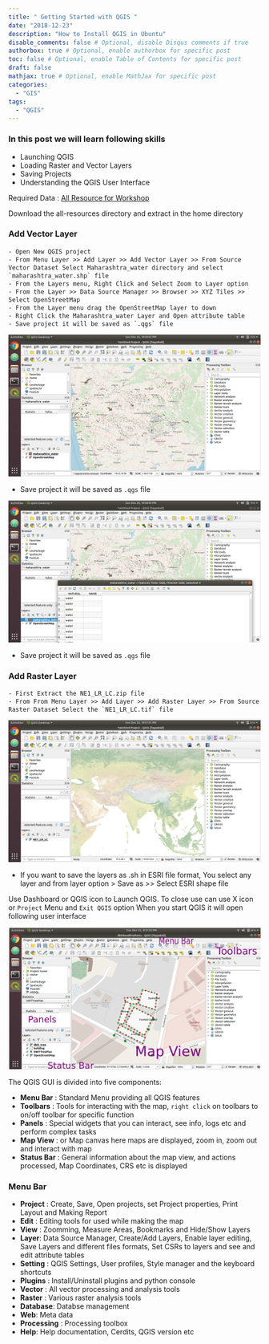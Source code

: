 ```yaml
---
title: " Getting Started with QGIS "
date: "2018-12-23"
description: "How to Install QGIS in Ubuntu"
disable_comments: false # Optional, disable Disqus comments if true
authorbox: true # Optional, enable authorbox for specific post
toc: false # Optional, enable Table of Contents for specific post
draft: false
mathjax: true # Optional, enable MathJax for specific post
categories:
  - "GIS"
tags:
  - "QGIS"
---
```


### In this post we will learn following skills

+ Launching QGIS
+ Loading Raster and Vector Layers
+ Saving Projects
+ Understanding the QGIS User Interface

Required Data : [ All Resource for Workshop ](all-resources.zip)

Download the all-resources directory and extract in the home directory

### Add Vector Layer
    - Open New QGIS project
    - From Menu Layer >> Add Layer >> Add Vector Layer >> From Source Vector Dataset Select Maharashtra_water directory and select `maharashtra_water.shp` file
    - From the Layers menu, Right Click and Select Zoom to Layer option
    - From the Layer >> Data Source Manager >> Browser >> XYZ Tiles >> Select OpenStreetMap
    - From the Layer menu drag the OpenStreetMap layer to down
    - Right Click the Maharashtra_water Layer and Open attribute table
    - Save project it will be saved as `.qgs` file


![ Maharashtra Water ](maharashtra_water.png)

 + Save project it will be saved as `.qgs` file

![ Maharashtra Water Attribute Table ](maharashtra_water_attr.png)

 + Save project it will be saved as `.qgs` file

### Add Raster Layer
    - First Extract the NE1_LR_LC.zip file 
    - From From Menu Layer >> Add Layer >> Add Raster Layer >> From Source Raster Dataset Select the `NE1_LR_LC.tif` file

![ Naturla Earth Land Cover Data ](naturalEarthData.png)

+ If you want to save the layers as .sh in ESRI file format, You select any layer and from layer option > Save as >> Select ESRI shape file

Use Dashboard or QGIS icon to Launch QGIS. To close use can use X icon or `Project` Menu and `Exit QGIS` option When you start QGIS it will open following user interface

![ QGIS User Interface ](userInterface.png)

The QGIS GUI is divided into five components:

  + **Menu Bar** : Standard Menu providing all QGIS features
  + **Toolbars** : Tools for interacting with the map, `right click` on toolbars to on/off toolbar for specific function
  + **Panels** : Special widgets that you can interact, see info, logs etc and perform complex tasks
  + **Map View** : or Map canvas here maps are displayed, zoom in, zoom out and interact with map
  + **Status Bar** : General information about the map view, and actions processed, Map Coordinates, CRS etc is displayed

### Menu Bar
  + **Project** : Create, Save, Open projects, set Project properties, Print Layout and Making Report
  + **Edit** : Editing tools for used while making the map
  + **View** : Zoomming, Measure Areas, Bookmarks and Hide/Show Layers
  + **Layer**: Data Source Manager, Create/Add Layers, Enable layer editing, Save Layers and different files formats, Set CSRs to layers and see and edit attribute tables
  + **Setting** : QGIS Settings, User profiles, Style manager and the keyboard shortcuts
  + **Plugins** : Install/Uninstall plugins and python console
  + **Vector** : All vector processing and analysis tools
  + **Raster** : Various raster analysis tools
  + **Database**: Databse management
  + **Web**: Meta data
  + **Processing** : Processing toolbox
  + **Help**: Help documentation, Cerdits, QGIS version etc

